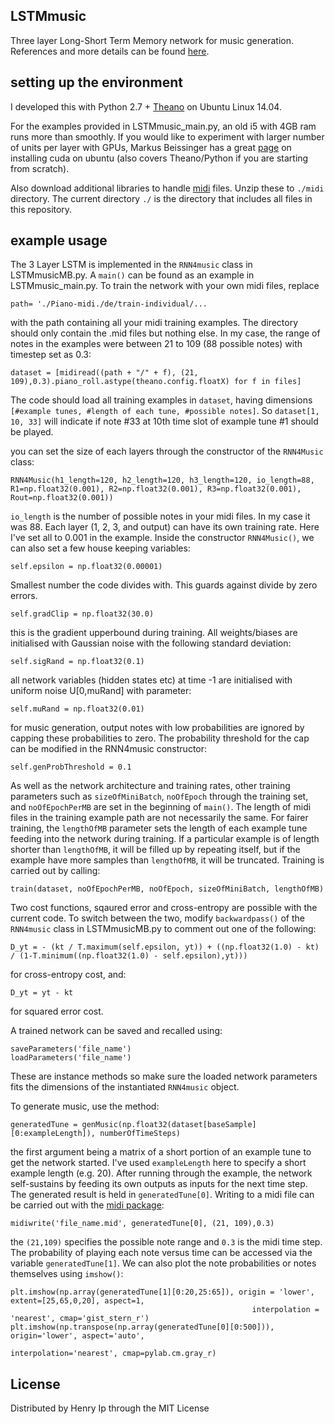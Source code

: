 ## LSTMmusic
Three layer Long-Short Term Memory network for music generation. References and more details can be found [here](https://freerangehen.github.io/). 

## setting up the environment
I developed this with Python 2.7 + [Theano](http://www.deeplearning.net/software/theano/install.html#install) on Ubuntu Linux 14.04. 

For the examples provided in LSTMmusic_main.py, an old i5 with 4GB ram runs more than smoothly. If you would like to experiment with larger number of units per layer with GPUs, Markus Beissinger has a great [page](http://markus.com/install-theano-on-aws/) on installing cuda on ubuntu (also covers Theano/Python if you are starting from scratch). 

Also download additional libraries to handle [midi](http://www.iro.umontreal.ca/~lisa/deep/midi.zip) files. Unzip these to `./midi` directory. The current directory `./` is the directory that includes all files in this repository. 

## example usage
The 3 Layer LSTM is implemented in the `RNN4music` class in LSTMmusicMB.py. A `main()` can be found as an example in LSTMmusic_main.py. To train the network with your own midi files, replace  

```
path= './Piano-midi./de/train-individual/... 
```

with the path containing all your midi training examples. The directory should only contain the .mid files but nothing else. 
In my case, the range of notes in the examples were between 21 to 109 (88 possible notes) with timestep set as 0.3:

```
dataset = [midiread((path + "/" + f), (21, 109),0.3).piano_roll.astype(theano.config.floatX) for f in files]
```

The code should load all training examples in `dataset`, having dimensions `[#example tunes, #length of each tune, #possible notes]`. So `dataset[1, 10, 33]` will indicate if note #33 at 10th time slot of example tune #1 should be played. 

you can set the size of each layers through the constructor of the `RNN4Music` class:

```
RNN4Music(h1_length=120, h2_length=120, h3_length=120, io_length=88, R1=np.float32(0.001), R2=np.float32(0.001), R3=np.float32(0.001), Rout=np.float32(0.001)) 
```

`io_length` is the number of possible notes in your midi files. In my case it was 88. Each layer (1, 2, 3, and output) can have its own training rate. Here I've set all to 0.001 in the example. Inside the constructor `RNN4Music()`, we can also set a few house keeping variables:

```
self.epsilon = np.float32(0.00001) 
```

Smallest number the code divides with. This guards against divide by zero errors.

```
self.gradClip = np.float32(30.0) 
```

this is the gradient upperbound during training. All weights/biases are initialised with Gaussian noise with the following standard deviation: 

```
self.sigRand = np.float32(0.1) 
```
all network variables (hidden states etc) at time -1 are initialised with uniform noise U[0,muRand] with parameter:

```
self.muRand = np.float32(0.01) 
```

for music generation, output notes with low probabilities are ignored by capping these probabilities to zero. The probability threshold for the cap can be modified in the RNN4music constructor:

```
self.genProbThreshold = 0.1
```

As well as the network architecture and training rates, other training parameters such as `sizeOfMiniBatch`, `noOfEpoch` through the training set, and `noOfEpochPerMB` are set in the beginning of `main()`. The length of midi files in the training example path are not necessarily the same. For fairer training, the `lengthOfMB` parameter sets the length of each example tune feeding into the network during training. If a particular example is of length shorter than `lengthOfMB`, it will be filled up by repeating itself, but if the example have more samples than `lengthOfMB`, it will be truncated. Training is carried out by calling:

```train(dataset, noOfEpochPerMB, noOfEpoch, sizeOfMiniBatch, lengthOfMB)```

Two cost functions, sqaured error and cross-entropy are possible with the current code. To switch between the two, modify `backwardpass()` of the `RNN4music` class in LSTMmusicMB.py to comment out one of the following:

```
D_yt = - (kt / T.maximum(self.epsilon, yt)) + ((np.float32(1.0) - kt) / (1-T.minimum((np.float32(1.0) - self.epsilon),yt))) 
```
for cross-entropy cost, and:

```
D_yt = yt - kt 
```

for squared error cost.

A trained network can be saved and recalled using: 

```
saveParameters('file_name')
loadParameters('file_name')
```

These are instance methods so make sure the loaded network parameters fits the dimensions of the instantiated `RNN4music` object.

To generate music, use the method:

```
generatedTune = genMusic(np.float32(dataset[baseSample][0:exampleLength]), numberOfTimeSteps)
```

the first argument being a matrix of a short portion of an example tune to get the network started. I've used `exampleLength` here to specify a short example length (e.g. 20). After running through the example, the network self-sustains by feeding its own outputs as inputs for the next time step. The generated result is held in `generatedTune[0]`. Writing to a midi file can be carried out with the [midi package](http://www.iro.umontreal.ca/~lisa/deep/midi.zip):

```
midiwrite('file_name.mid', generatedTune[0], (21, 109),0.3)
```

the `(21,109)` specifies the possible note range and `0.3` is the midi time step. The probability of playing each note versus time can be accessed via the variable `generatedTune[1]`. We can also plot the note probabilities or notes themselves using `imshow()`:

```
plt.imshow(np.array(generatedTune[1][0:20,25:65]), origin = 'lower', extent=[25,65,0,20], aspect=1,
                                                      interpolation = 'nearest', cmap='gist_stern_r')
plt.imshow(np.transpose(np.array(generatedTune[0][0:500])), origin='lower', aspect='auto',
                                                      interpolation='nearest', cmap=pylab.cm.gray_r)
```

## License
Distributed by Henry Ip through the MIT License

